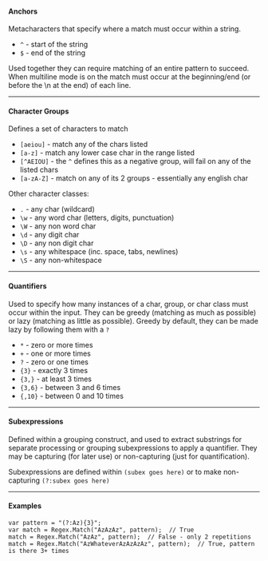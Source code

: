 #### Anchors

Metacharacters that specify where a match must occur within a string.

- `^` - start of the string
- `$` - end of the string

Used together they can require matching of an entire pattern to succeed.  
When multiline mode is on the match must occur at the beginning/end (or before the \n at the end) of each line.

----

#### Character Groups

Defines a set of characters to match

- `[aeiou]` - match any of the chars listed
- `[a-z]` - match any lower case char in the range listed
- `[^AEIOU]` - the `^` defines this as a negative group, will fail on any of the listed chars
- `[a-zA-Z]` - match on any of its 2 groups - essentially any english char

Other character classes:

- `.` - any char (wildcard)
- `\w` - any word char (letters, digits, punctuation)
- `\W` - any non word char
- `\d` - any digit char
- `\D` - any non digit char
- `\s` - any whitespace (inc. space, tabs, newlines)
- `\S` - any non-whitespace

----

#### Quantifiers

Used to specify how many instances of a char, group, or char class must occur within the input.  They can be greedy (matching as much as possible) or lazy (matching as little as possible).  Greedy by default, they can be made lazy by following them with a `?`

- `*` - zero or more times
- `+` - one or more times
- `?` - zero or one times
- `{3}` - exactly 3 times
- `{3,}` - at least 3 times
- `{3,6}` - between 3 and 6 times
- `{,10}` - between 0 and 10 times

----

#### Subexpressions

Defined within a grouping construct, and used to extract substrings for separate processing or grouping subexpressions to apply a quantifier.  They may be capturing (for later use) or non-capturing (just for quantification).

Subexpressions are defined within `(subex goes here)` or to make non-capturing `(?:subex goes here)
`

---

#### Examples

```
var pattern = "(?:Az){3}";
var match = Regex.Match("AzAzAz", pattern);  // True
match = Regex.Match("AzAz", pattern);  // False - only 2 repetitions
match = Regex.Match("AzWhateverAzAzAzAz", pattern);  // True, pattern is there 3+ times